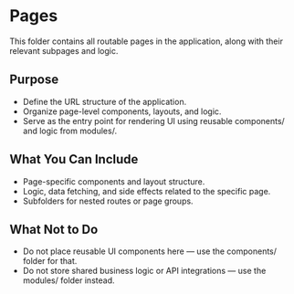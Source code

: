 # Pages

This folder contains all routable pages in the application, along with their relevant subpages and logic.

## Purpose

- Define the URL structure of the application.
- Organize page-level components, layouts, and logic.
- Serve as the entry point for rendering UI using reusable components/ and logic from modules/.

## What You Can Include

- Page-specific components and layout structure.
- Logic, data fetching, and side effects related to the specific page.
- Subfolders for nested routes or page groups.

## What Not to Do

- Do not place reusable UI components here — use the components/ folder for that.
- Do not store shared business logic or API integrations — use the modules/ folder instead.
